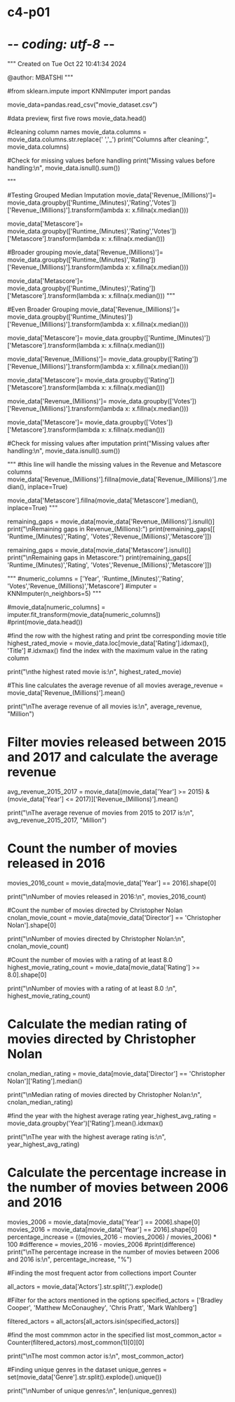 # c4-p01
# -*- coding: utf-8 -*-
"""
Created on Tue Oct 22 10:41:34 2024

@author: MBATSHI
"""

#from sklearn.impute import KNNImputer
import pandas


movie_data=pandas.read_csv("movie_dataset.csv")

#data preview, first five rows
movie_data.head()

#cleaning column names
movie_data.columns = movie_data.columns.str.replace(' ','_')
print("Columns after cleaning:", movie_data.columns)

#Check for missing values before handling
print("Missing values before handling:\n", movie_data.isnull().sum())



"""

#Testing Grouped Median Imputation
movie_data['Revenue_(Millions)']= movie_data.groupby(['Runtime_(Minutes)','Rating','Votes'])['Revenue_(Millions)'].transform(lambda x: x.fillna(x.median()))

movie_data['Metascore']= movie_data.groupby(['Runtime_(Minutes)','Rating','Votes'])['Metascore'].transform(lambda x: x.fillna(x.median()))

#Broader grouping
movie_data['Revenue_(Millions)']= movie_data.groupby(['Runtime_(Minutes)','Rating'])['Revenue_(Millions)'].transform(lambda x: x.fillna(x.median()))

movie_data['Metascore']= movie_data.groupby(['Runtime_(Minutes)','Rating'])['Metascore'].transform(lambda x: x.fillna(x.median()))
"""



#Even Broader Grouping
movie_data['Revenue_(Millions)']= movie_data.groupby(['Runtime_(Minutes)'])['Revenue_(Millions)'].transform(lambda x: x.fillna(x.median()))

movie_data['Metascore']= movie_data.groupby(['Runtime_(Minutes)'])['Metascore'].transform(lambda x: x.fillna(x.median()))

movie_data['Revenue_(Millions)']= movie_data.groupby(['Rating'])['Revenue_(Millions)'].transform(lambda x: x.fillna(x.median()))

movie_data['Metascore']= movie_data.groupby(['Rating'])['Metascore'].transform(lambda x: x.fillna(x.median()))

movie_data['Revenue_(Millions)']= movie_data.groupby(['Votes'])['Revenue_(Millions)'].transform(lambda x: x.fillna(x.median()))

movie_data['Metascore']= movie_data.groupby(['Votes'])['Metascore'].transform(lambda x: x.fillna(x.median()))



#Check for missing values after imputation
print("Missing values after handling:\n", movie_data.isnull().sum())



"""
#this line will handle the missing values in the  Revenue and Metascore columns
movie_data['Revenue_(Millions)'].fillna(movie_data['Revenue_(Millions)'].median(), inplace=True)

movie_data['Metascore'].fillna(movie_data['Metascore'].median(), inplace=True)
"""



remaining_gaps = movie_data[movie_data['Revenue_(Millions)'].isnull()]
print("\nRemaining gaps in Revenue_(Millions):")
print(remaining_gaps[[ 'Runtime_(Minutes)','Rating', 'Votes','Revenue_(Millions)','Metascore']])

remaining_gaps = movie_data[movie_data['Metascore'].isnull()]
print("\nRemaining gaps in Metascore:")
print(remaining_gaps[[ 'Runtime_(Minutes)','Rating', 'Votes','Revenue_(Millions)','Metascore']])


"""
#numeric_columns = ['Year', 'Runtime_(Minutes)','Rating', 'Votes','Revenue_(Millions)','Metascore']
#imputer = KNNImputer(n_neighbors=5)
"""

#movie_data[numeric_columns] = imputer.fit_transform(movie_data[numeric_columns])
#print(movie_data.head())
  


#find the row with the highest rating and print tbe corresponding movie title
highest_rated_movie = movie_data.loc[movie_data['Rating'].idxmax(), 'Title']
#.idxmax() find the index with the maximum value in the rating column

print("\nthe highest rated movie is:\n", highest_rated_movie)


#This line calculates the average revenue of all movies
average_revenue = movie_data['Revenue_(Millions)'].mean()

print("\nThe average revenue of all movies is:\n", average_revenue, "Million")

# Filter movies released between 2015 and 2017 and calculate the average revenue
avg_revenue_2015_2017 = movie_data[(movie_data['Year'] >= 2015) & (movie_data['Year'] <= 2017)]['Revenue_(Millions)'].mean()

print("\nThe average revenue of movies from 2015 to 2017 is:\n", avg_revenue_2015_2017, "Million")

# Count the number of movies released in 2016
movies_2016_count = movie_data[movie_data['Year'] == 2016].shape[0]

print("\nNumber of movies released in 2016:\n", movies_2016_count)

#Count the number of movies directed by Christopher Nolan
cnolan_movie_count = movie_data[movie_data['Director'] == 'Christopher Nolan'].shape[0]

print("\nNumber of movies directed by Christopher Nolan:\n", cnolan_movie_count)

#Count the number of movies with a rating of at least 8.0
highest_movie_rating_count = movie_data[movie_data['Rating'] >= 8.0].shape[0]

print("\nNumber of movies with a rating of at least 8.0 :\n", highest_movie_rating_count)

# Calculate the median rating of movies directed by Christopher Nolan
cnolan_median_rating = movie_data[movie_data['Director'] == 'Christopher Nolan']['Rating'].median()

print("\nMedian rating of movies directed by Christopher Nolan:\n", cnolan_median_rating)

#find the year with the highest average rating
year_highest_avg_rating = movie_data.groupby('Year')['Rating'].mean().idxmax()

print("\nThe year with the highest average rating is:\n", year_highest_avg_rating)

# Calculate the percentage increase in the number of movies between 2006 and 2016
movies_2006 = movie_data[movie_data['Year'] == 2006].shape[0]
movies_2016 = movie_data[movie_data['Year'] == 2016].shape[0]
percentage_increase = ((movies_2016 - movies_2006) / movies_2006) * 100
#difference = movies_2016 - movies_2006
#print(difference)
print("\nThe percentage increase in the number of movies between 2006 and 2016 is:\n", percentage_increase, "%")


#Finding the most frequent actor
from collections import Counter

all_actors = movie_data['Actors'].str.split(',').explode()

#Filter for the actors mentioned in the options
specified_actors = ['Bradley Cooper', 'Matthew McConaughey', 'Chris Pratt', 'Mark Wahlberg']

filtered_actors = all_actors[all_actors.isin(specified_actors)]

#find the most commmon actor in the specified list
most_common_actor = Counter(filtered_actors).most_common(1)[0][0]

print("\nThe most common actor is:\n", most_common_actor)

#Finding unique genres in the dataset
unique_genres = set(movie_data['Genre'].str.split().explode().unique())

print("\nNumber of unique genres:\n", len(unique_genres))







